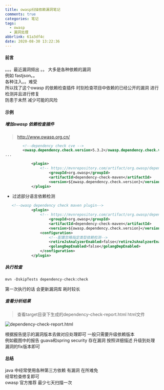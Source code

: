 ```yaml
---
title: owasp扫描依赖漏洞笔记
comments: true
categories: 笔记
tags:
  - owasp
  - 漏洞处理
abbrlink: 61a3df4c
date: 2020-08-30 13:22:36
---
```

#### 前言
。。。最近漏洞频出 。。 大多是各种依赖的漏洞   
例如 fastjson。。  
各种注入。。难受   
所以找了这个owasp 的依赖检查插件 时刻检查项目中依赖的已经公开的漏洞 进行检测并且进行修复   
防患于未然  减少可能的风险  

#### 示例 
##### 增加owasp 依赖检查插件 
> http://www.owasp.org.cn/
```xml
        <!--dependency check cve -->
        <owasp.dependency.check.version>5.3.2</owasp.dependency.check.version>
...

            <plugin>
                <!-- https://mvnrepository.com/artifact/org.owasp/dependency-check-maven -->
                    <groupId>org.owasp</groupId>
                    <artifactId>dependency-check-maven</artifactId>
                    <version>${owasp.dependency.check.version}</version>
            </plugin>
```
* 过滤部分语言依赖检测
```xml
   <!--owasp dependency check maven plugin-->
            <plugin>
                <!-- https://mvnrepository.com/artifact/org.owasp/dependency-check-maven -->
                    <groupId>org.owasp</groupId>
                    <artifactId>dependency-check-maven</artifactId>
                    <version>${owasp.dependency.check.version}</version>
                <configuration>
                    <!--配置忽略指定类型依赖检测-->
                    <retireJsAnalyzerEnabled>false</retireJsAnalyzerEnabled>
                    <golangDepEnabled>false</golangDepEnabled>
                </configuration>
            </plugin>
```
##### 执行检查 
```shell script
mvn -DskipTests dependency-check:check
```
第一次执行的话 会更新漏洞库  耗时较长
##### 查看分析结果 
> 查看target目录下生成的dependency-check-report.html html文件   

![dependency-check-report.html](https://ming-master.oss-cn-shanghai.aliyuncs.com/ming-static/dependency-check-report.html.png)

根据报告提示的漏洞版本去做对应处理即可 一般只需要升级依赖版本     
例如截图中的报告 guava和spring security 存在漏洞 按照详细描述 升级到处理漏洞的fix版本即可   
#### 总结 
java 中经常使用各种第三方依赖 有漏洞 在所难免   
经常检查修复即可  
owasp 官方推荐 最少七天扫描一次    


